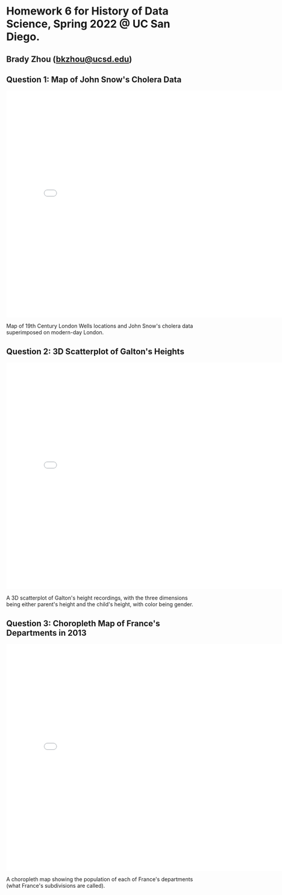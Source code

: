 # Homework 6 for History of Data Science, Spring 2022 @ UC San Diego.
## Brady Zhou (bkzhou@ucsd.edu)

## Question 1: Map of John Snow's Cholera Data
<iframe src='snow-map.html' width=800 height=600 frameBorder=0></iframe>
<p>Map of 19th Century London Wells locations and John Snow's cholera data superimposed on modern-day London.</p>


## Question 2: 3D Scatterplot of Galton's Heights
<iframe src='galton_scatter.html' width=800 height=600 frameBorder=0></iframe>
<p>A 3D scatterplot of Galton's height recordings, with the three dimensions being either parent's height and the child's height, with color being gender.</p>


## Question 3: Choropleth Map of France's Departments in 2013
<iframe src='france_pop.html' width=800 height=600 frameBorder=0></iframe>
<p>A choropleth map showing the population of each of France's departments (what France's subdivisions are called).</p>
